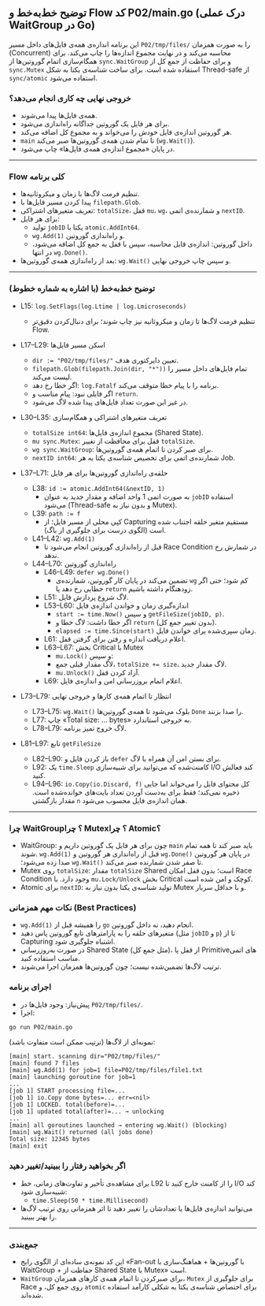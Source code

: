 ## توضیح خط‌به‌خط و Flow کد P02/main.go (درک عملی WaitGroup در Go)

این برنامه اندازه‌ی همه‌ی فایل‌های داخل مسیر `P02/tmp/files/` را به صورت همزمان (Concurrent) محاسبه می‌کند و در نهایت مجموع اندازه‌ها را چاپ می‌کند. برای همگام‌سازی اتمام گوروتین‌ها از `sync.WaitGroup` و برای حفاظت از جمع کل از `sync.Mutex` استفاده شده است. برای ساخت شناسه‌ی یکتا به شکل Thread-safe از `sync/atomic` استفاده می‌شود.

### خروجی نهایی چه کاری انجام می‌دهد؟
- همه‌ی فایل‌ها پیدا می‌شوند.
- برای هر فایل یک گوروتین جداگانه راه‌اندازی می‌شود.
- هر گوروتین اندازه‌ی فایل خودش را می‌خواند و به مجموع کل اضافه می‌کند.
- `main` تا تمام شدن همه‌ی گوروتین‌ها صبر می‌کند (`wg.Wait()`).
- در پایان «مجموع اندازه‌ی همه‌ی فایل‌ها» چاپ می‌شود.

---

### Flow کلی برنامه
- تنظیم فرمت لاگ‌ها با زمان و میکروثانیه‌ها.
- پیدا کردن مسیر فایل‌ها با `filepath.Glob`.
- تعریف متغیرهای اشتراکی: `totalSize`، قفل `mu`، `wg`، و شمارنده‌ی اتمی `nextID`.
- برای هر فایل:
  - تولید `jobID` یکتا با `atomic.AddInt64`.
  - `wg.Add(1)` و راه‌اندازی گوروتین.
  - داخل گوروتین: اندازه‌ی فایل محاسبه، سپس با قفل به جمع کل اضافه می‌شود، در انتها `wg.Done()`.
- بعد از راه‌اندازی همه‌ی گوروتین‌ها: `wg.Wait()` و سپس چاپ خروجی نهایی.

---

### توضیح خط‌به‌خط (با اشاره به شماره خطوط)

- L15: `log.SetFlags(log.Ltime | log.Lmicroseconds)`
  - تنظیم فرمت لاگ‌ها تا زمان و میکروثانیه نیز چاپ شوند؛ برای دنبال‌کردن دقیق‌تر Flow.

- L17–L29: اسکن مسیر فایل‌ها
  - `dir := "P02/tmp/files/"` تعیین دایرکتوری هدف.
  - `filepath.Glob(filepath.Join(dir, "*"))` تمام فایل‌های داخل مسیر را لیست می‌کند.
  - اگر خطا رخ دهد: `log.Fatalf` برنامه را با پیام خطا متوقف می‌کند.
  - اگر فایلی نبود: پیام مناسب و `return`.
  - در غیر این صورت تعداد فایل‌های پیدا شده لاگ می‌شود.

- L30–L35: تعریف متغیرهای اشتراکی و همگام‌سازی
  - `totalSize int64`: مجموع اندازه‌ی فایل‌ها (Shared State).
  - `mu sync.Mutex`: قفل برای محافظت از تغییر `totalSize`.
  - `wg sync.WaitGroup`: برای صبر کردن تا اتمام همه‌ی گوروتین‌ها.
  - `nextID int64`: شمارنده‌ی اتمی برای تخصیص شناسه‌ی یکتا به هر Job.

- L37–L71: حلقه‌ی راه‌اندازی گوروتین‌ها برای هر فایل
  - L38: `id := atomic.AddInt64(&nextID, 1)`
    - به صورت اتمی 1 واحد اضافه و مقدار جدید به عنوان `jobID` استفاده می‌شود (Thread-safe و بدون نیاز به Mutex).
  - L39: `path := f`
    - کپی محلی از مسیر فایل؛ از Capturing مستقیم متغیر حلقه اجتناب شده است (الگوی درست برای جلوگیری از باگ).
  - L41–L42: `wg.Add(1)`
    - قبل از راه‌اندازی گوروتین انجام می‌شود تا Race Condition در شمارش رخ ندهد.
  - L44–L70: راه‌اندازی گوروتین
    - L46–L49: `defer wg.Done()`
      - تضمین می‌کند در پایان کار گوروتین، شمارنده‌ی `wg` کم شود؛ حتی اگر خطایی رخ دهد یا `return` زودهنگام داشته باشیم.
    - L51: لاگ شروع پردازش فایل.
    - L53–L60: اندازه‌گیری زمان و خواندن اندازه‌ی فایل
      - `start := time.Now()` و سپس `getFileSize(jobID, p)`.
      - اگر خطا داشت: لاگ خطا و `return` (بدون تغییر جمع کل).
      - `elapsed := time.Since(start)` زمان سپری‌شده برای خواندن فایل.
    - L61: اعلام دریافت اندازه و رفتن برای گرفتن قفل.
    - L63–L67: بخش Critical با Mutex
      - `mu.Lock()` و سپس:
      - لاگ مقدار قبلی جمع، `totalSize += size`، لاگ مقدار جدید.
      - `mu.Unlock()` آزاد کردن قفل.
    - L69: اعلام اتمام بروزرسانی امن و اندازه‌ی فایل.

- L73–L79: انتظار تا اتمام همه‌ی کارها و خروجی نهایی
  - L73–L75: `wg.Wait()` بلوک می‌شود تا همه‌ی گوروتین‌ها `Done` را صدا بزنند.
  - L77: چاپ «Total size: ... bytes» به خروجی استاندارد.
  - L78–L79: لاگ خروج تمیز برنامه.

- L81–L97: تابع `getFileSize`
  - L82–L90: باز کردن فایل و `defer` برای بستن امن آن همراه با لاگ.
  - L92: یک `time.Sleep` کامنت‌شده که می‌توانید برای شبیه‌سازی I/O کند فعالش کنید.
  - L94–L96: `io.Copy(io.Discard, f)` کل محتوای فایل را می‌خواند اما جایی ذخیره نمی‌کند؛ فقط برای به‌دست آوردن تعداد بایت‌های خوانده‌شده است. مقدار بازگشتی `n` همان اندازه‌ی فایل محسوب می‌شود.

---

### چرا WaitGroup؟ چرا Mutex؟ چرا Atomic؟
- WaitGroup: چون برای هر فایل یک گوروتین داریم و `main` باید صبر کند تا همه تمام شوند. `wg.Add(1)` قبل از راه‌اندازی هر گوروتین و `wg.Done()` در پایان هر گوروتین صدا زده می‌شود؛ `wg.Wait()` تا صفر شدن شمارنده صبر می‌کند.
- Mutex روی `totalSize`: مقدار `totalSize` Shared است؛ بدون قفل امکان Race Condition وجود دارد. با `mu.Lock/Unlock` بخش Critical کوچک و امن شده است.
- Atomic برای `nextID`: تولید شناسه‌ی یکتا بدون نیاز به Mutex و با حداقل سربار.

### نکات مهم همزمانی (Best Practices)
- `wg.Add(1)` را همیشه قبل از `go` انجام دهید، نه داخل گوروتین.
- متغیرهای حلقه را به پارامترهای تابع گوروتین پاس دهید (مثل `jobID` و `p`) تا از Capturing اشتباه جلوگیری شود.
- در صورت به‌روزرسانی Shared State (مثل جمع کل)، از قفل یا Primitiveهای اتمی مناسب استفاده کنید.
- ترتیب لاگ‌ها تضمین‌شده نیست؛ چون گوروتین‌ها همزمان اجرا می‌شوند.

### اجرای برنامه
- پیش‌نیاز: وجود فایل‌ها در `P02/tmp/files/`.
- اجرا:

```bash
go run P02/main.go
```

نمونه‌ای از لاگ‌ها (ترتیب ممکن است متفاوت باشد):

```
[main] start. scanning dir="P02/tmp/files/"
[main] found 7 files
[main] wg.Add(1) for job=1 file=P02/tmp/files/file1.txt
[main] launching goroutine for job=1
...
[job 1] START processing file=...
[job 1] io.Copy done bytes=... err=<nil>
[job 1] LOCKED. total(before)=...
[job 1] updated total(after)=... → unlocking
...
[main] all goroutines launched → entering wg.Wait() (blocking)
[main] wg.Wait() returned (all jobs done)
Total size: 12345 bytes
[main] exit
```

### اگر بخواهید رفتار را ببینید/تغییر دهید
- برای مشاهده‌ی تأخیر و تفاوت‌های زمانی، خط L92 را از کامنت خارج کنید تا I/O کند شبیه‌سازی شود:
  - `time.Sleep(50 * time.Millisecond)`
- می‌توانید اندازه‌ی فایل‌ها یا تعدادشان را تغییر دهید تا اثر همزمانی روی ترتیب لاگ‌ها را بهتر ببینید.

---

### جمع‌بندی
- این کد نمونه‌ی ساده‌ای از الگوی رایج «Fan-out با گوروتین‌ها + هماهنگ‌سازی با WaitGroup + حفاظت از Shared State با Mutex» است.
- `WaitGroup` برای صبرکردن تا اتمام همه‌ی کارهای همزمان، `Mutex` برای جلوگیری از Race روی جمع کل، و `atomic` برای اختصاص شناسه‌ی یکتا به شکلی کارآمد استفاده شده‌اند.



